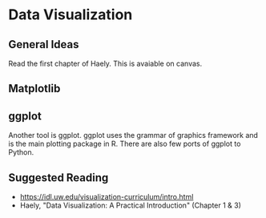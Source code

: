 # Data Visualization

## General Ideas

Read the first chapter of Haely. This is avaiable on canvas.

## Matplotlib


## ggplot

Another tool is ggplot. ggplot uses the grammar of graphics framework and is the main plotting package in R. There are also few ports of ggplot to Python.

## Suggested Reading

* https://idl.uw.edu/visualization-curriculum/intro.html
* Haely, "Data Visualization: A Practical Introduction" (Chapter 1 & 3)
